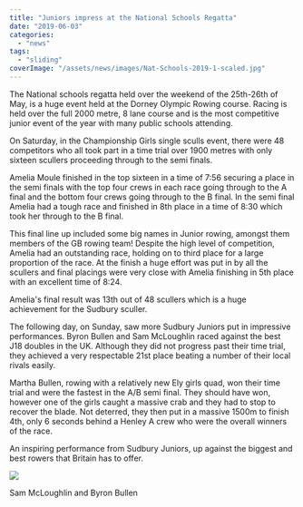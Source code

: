 ```yaml
---
title: "Juniors impress at the National Schools Regatta"
date: "2019-06-03"
categories:
  - "news"
tags:
  - "sliding"
coverImage: "/assets/news/images/Nat-Schools-2019-1-scaled.jpg"
---
```


The National schools regatta held over the weekend of the 25th-26th of May, is a huge event held at the Dorney Olympic Rowing course. Racing is held over the full 2000 metre, 8 lane course and is the most competitive junior event of the year with many public schools attending.

On Saturday, in the Championship Girls single sculls event, there were 48 competitors who all took part in a time trial over 1900 metres with only sixteen scullers proceeding through to the semi finals.

Amelia Moule finished in the top sixteen in a time of 7:56 securing a place in the semi finals with the top four crews in each race going through to the A final and the bottom four crews going through to the B final. In the semi final Amelia had a tough race and finished in 8th place in a time of 8:30 which took her through to the B final.

This final line up included some big names in Junior rowing, amongst them members of the GB rowing team! Despite the high level of competition, Amelia had an outstanding race, holding on to third place for a large proportion of the race. At the finish a huge effort was put in by all the scullers and final placings were very close with Amelia finishing in 5th place with an excellent time of 8:24.

Amelia's final result was 13th out of 48 scullers which is a huge achievement for the Sudbury sculler.

The following day, on Sunday, saw more Sudbury Juniors put in impressive performances. Byron Bullen and Sam McLoughlin raced against the best J18 doubles in the UK. Although they did not progress past their time trial, they achieved a very respectable 21st place beating a number of their local rivals easily.

Martha Bullen, rowing with a relatively new Ely girls quad, won their time trial and were the fastest in the A/B semi final. They should have won, however one of the girls caught a massive crab and they had to stop to recover the blade. Not deterred, they then put in a massive 1500m to finish 4th, only 6 seconds behind a Henley A crew who were the overall winners of the race.

An inspiring performance from Sudbury Juniors, up against the biggest and best rowers that Britain has to offer.

![](/assets/news/images/Nat-Schools-2019-2.jpg)

Sam McLoughlin and Byron Bullen
